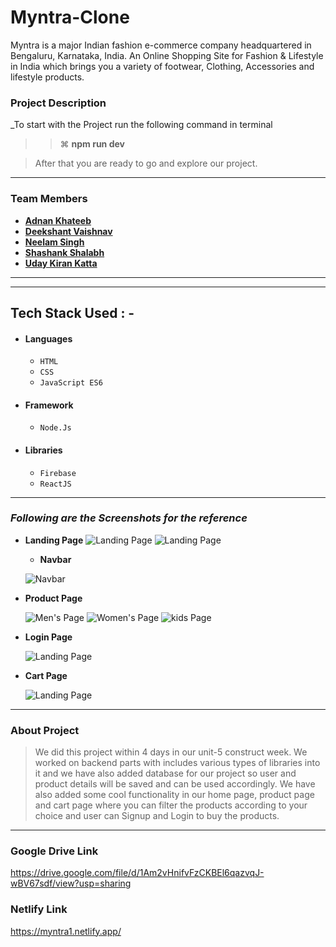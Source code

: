 # Myntra-Clone

Myntra is a major Indian fashion e-commerce company headquartered in Bengaluru, Karnataka, India. An Online Shopping Site for Fashion &amp; Lifestyle in India which brings you a variety of footwear, Clothing, Accessories and lifestyle products.

### Project Description

\_To start with the Project run the following command in terminal

> > ⌘ **npm run dev**

> After that you are ready to go and explore our project.

---

### Team Members

-  **[Adnan Khateeb](https://github.com/adnankhateeb)**
-  **[Deekshant Vaishnav](https://github.com/deekshant57)**
-  **[Neelam Singh](https://github.com/Neelam2026)**
-  **[Shashank Shalabh](https://github.com/salove16)**
-  **[Uday Kiran Katta ](https://github.com/uday2925)**

---

---

## Tech Stack Used : -

-  #### Languages
   -  `HTML`
   -  `CSS`
   -  `JavaScript ES6`
-  #### Framework
   -  `Node.Js`
-  #### Libraries
   -  `Firebase`
   -  `ReactJS`

---

### _Following are the Screenshots for the reference_

-  **Landing Page**
   ![Landing Page](https://miro.medium.com/max/3790/1*D94Jv9nZ0GsljjLpbu2WRA.png)
   ![Landing Page](https://miro.medium.com/max/3826/1*4afDPSIM3K6g4oIIXxrrWg.png)

   -  **Navbar**

   ![Navbar](https://miro.medium.com/max/3786/1*xoFoBAuz5uoN8un719sHoQ.png)

-  **Product Page**

   ![Men's Page](https://miro.medium.com/max/3810/1*GKz0e85T0uRxUFGo5z6YdA.png)
   ![Women's Page](https://miro.medium.com/max/3824/1*etlZkAnze2HoxZgSPFQVQQ.png)
   ![kids Page](https://miro.medium.com/max/3818/1*jF96FxJ9Yuq3BirBuIgwsA.png)

-  **Login Page**

   ![Landing Page](https://miro.medium.com/max/3826/1*_qfCJJmtvyx_Rkc2j2PW6w.png)

-  **Cart Page**

   ![Landing Page](https://miro.medium.com/max/3824/1*niNzUoyrIn9ZVnNckonzDA.png)

---

### About Project

> We did this project within 4 days in our unit-5 construct week. We worked on backend parts with includes various types of libraries into it and we have also added database for our project so user and product details will be saved and can be used accordingly. We have also added some cool functionality in our home page, product page and cart page where you can filter the products according to your choice and user can Signup and Login to buy the products.

---

### Google Drive Link

https://drive.google.com/file/d/1Am2vHnifvFzCKBEl6qazvqJ-wBV67sdf/view?usp=sharing

### Netlify Link
https://myntra1.netlify.app/
